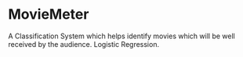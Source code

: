 # MovieMeter
A Classification System which helps identify movies which will be well received by the audience. Logistic Regression. 
